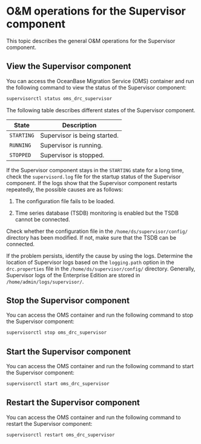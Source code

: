 # O&M operations for the Supervisor component

This topic describes the general O&M operations for the Supervisor component.

## View the Supervisor component

You can access the OceanBase Migration Service (OMS) container and run the following command to view the status of the Supervisor component:

```bash
supervisorctl status oms_drc_supervisor
```

The following table describes different states of the Supervisor component.

| **State** | **Description** |
| --- | --- |
| `STARTING` | Supervisor is being started. |
| `RUNNING` | Supervisor is running. |
| `STOPPED` | Supervisor is stopped. |

If the Supervisor component stays in the `STARTING` state for a long time, check the `supervisord.log` file for the startup status of the Supervisor component. If the logs show that the Supervisor component restarts repeatedly, the possible causes are as follows:

1. The configuration file fails to be loaded.

2. Time series database (TSDB) monitoring is enabled but the TSDB cannot be connected.

Check whether the configuration file in the `/home/ds/supervisor/config/` directory has been modified. If not, make sure that the TSDB can be connected.

If the problem persists, identify the cause by using the logs. Determine the location of Supervisor logs based on the `logging.path` option in the `drc.properties` file in the `/home/ds/supervisor/config/` directory. Generally, Supervisor logs of the Enterprise Edition are stored in `/home/admin/logs/supervisor/`.

## Stop the Supervisor component

You can access the OMS container and run the following command to stop the Supervisor component:

```bash
supervisorctl stop oms_drc_supervisor
```

## Start the Supervisor component

You can access the OMS container and run the following command to start the Supervisor component:

```bash
supervisorctl start oms_drc_supervisor
```

## Restart the Supervisor component

You can access the OMS container and run the following command to restart the Supervisor component:

```bash
supervisorctl restart oms_drc_supervisor
```
